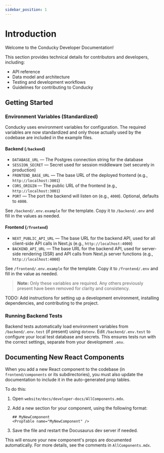 ```yaml
---
sidebar_position: 1
---
```

# Introduction

Welcome to the Conducky Developer Documentation!

This section provides technical details for contributors and developers, including:

- API reference
- Data model and architecture
- Testing and development workflows
- Guidelines for contributing to Conducky

## Getting Started

### Environment Variables (Standardized)

Conducky uses environment variables for configuration. The required variables are now standardized and only those actually used by the codebase are included in the example files.

#### Backend (`/backend`)

- `DATABASE_URL` — The Postgres connection string for the database
- `SESSION_SECRET` — Secret used for session middleware (set securely in production)
- `FRONTEND_BASE_URL` — The base URL of the deployed frontend (e.g., `http://localhost:3001`)
- `CORS_ORIGIN` — The public URL of the frontend (e.g., `http://localhost:3001`)
- `PORT` — The port the backend will listen on (e.g., `4000`). Optional, defaults to `4000`.

See `/backend/.env.example` for the template. Copy it to `/backend/.env` and fill in the values as needed.

#### Frontend (`/frontend`)

- `NEXT_PUBLIC_API_URL` — The base URL for the backend API, used for all client-side API calls in Next.js (e.g., `http://localhost:4000`)
- `BACKEND_API_URL` — The base URL for the backend API, used for server-side rendering (SSR) and API calls from Next.js server functions (e.g., `http://localhost:4000`)

See `/frontend/.env.example` for the template. Copy it to `/frontend/.env` and fill in the value as needed.

> **Note:** Only these variables are required. Any others previously present have been removed for clarity and consistency.

TODO: Add instructions for setting up a development environment, installing dependencies, and contributing to the project.

### Running Backend Tests

Backend tests automatically load environment variables from `/backend/.env.test` (if present) using `dotenv`. Edit `/backend/.env.test` to configure your local test database and secrets. This ensures tests run with the correct settings, separate from your development `.env`.

## Documenting New React Components

When you add a new React component to the codebase (in `frontend/components` or its subdirectories), you must also update the documentation to include it in the auto-generated prop tables.

To do this:

1. Open `website/docs/developer-docs/AllComponents.mdx`.
2. Add a new section for your component, using the following format:

   ```mdx
   ## MyNewComponent
   <PropTable name="MyNewComponent" />
   ```

3. Save the file and restart the Docusaurus dev server if needed.

This will ensure your new component's props are documented automatically. For more details, see the comments in `AllComponents.mdx`.
